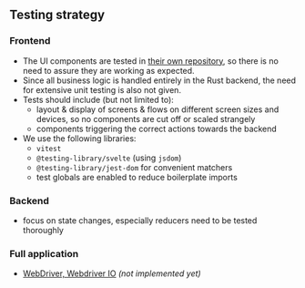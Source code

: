 ## Testing strategy

### Frontend

- The UI components are tested in [their own repository](https://github.com/impierce/ui-components), so there is no need to assure they are working as expected.
- Since all business logic is handled entirely in the Rust backend, the need for extensive unit testing is also not given.
- Tests should include (but not limited to):
    - layout & display of screens & flows on different screen sizes and devices, so no components are cut off or scaled strangely
    - components triggering the correct actions towards the backend
- We use the following libraries:
    - `vitest`
    - `@testing-library/svelte` (using `jsdom`)
    - `@testing-library/jest-dom` for convenient matchers
    - test globals are enabled to reduce boilerplate imports

### Backend

- focus on state changes, especially reducers need to be tested thoroughly

### Full application

- [WebDriver, Webdriver IO](https://tauri.app/v1/guides/testing/webdriver/introduction/) _(not implemented yet)_
